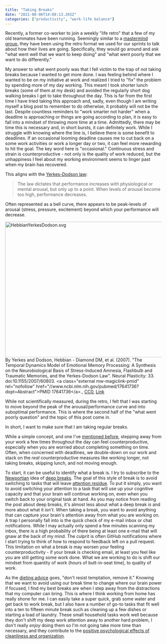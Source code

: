 ```yaml
---
title: "Taking Breaks"
date: "2021-08-06T14:08:13.265Z"
categories: ["productivity", "work-life balance"]
---
```


Recently, a former co-worker to join a weekly "life retro" that a few of my old teammates have been running. Seemingly similar to a [mastermind group](https://en.wikipedia.org/wiki/Mastermind_group), they have been using the retro format we used for our sprints to talk about how their lives are going. Specifically, they would go around and ask "what went well that we want to keep doing" and "what went poorly that we want to do differently."

My answer to what went poorly was that I fell victim to the trap of not taking breaks because I wanted to get more done. I was feeling behind where I wanted to be on my initiative at work and realized I tried to "fix" the problem by spending more of my day working. This meant I took shorter lunch breaks (some of them at my desk) and avoided the regularly short dog walking breaks I get to take throughout the day. This is far from the first time I have tried taking this approach and, sadly, even though I am writing myself a blog post to remember to do otherwise, it probably will not be the last. Despite countless reminders to "work smarter not harder" when a deadline is approaching or things are going according to plan, it is easy to fall into a mindset of throwing more time at a time. Admittedly, there may be time this is necessary and, in short bursts, it can definitely work. While I struggle with knowing where the line is, I believe there is some benefit to deadlines. If an occasional looming deadline causes me to cut back on a some work activities or work a longer day or two, it can feel more rewarding to hit the goal. The key word here is "occasional." Continuous stress and strain is counterproductive - not only is the quality of work reduced, but the unhappiness I feel about my working environment seems to linger past when my brain has recovered.

This aligns with the [Yerkes-Dodson law](https://en.wikipedia.org/wiki/Yerkes%E2%80%93Dodson_law):

> The law dictates that performance increases with physiological or mental arousal, but only up to a point. When levels of arousal become too high, performance decreases.

Often represented as a bell curve, there appears to be peak-levels of arousal (stress, pressure, excitement) beyond which your performance will decrease.

<a href="https://commons.wikimedia.org/wiki/File:HebbianYerkesDodson.svg#/media/File:HebbianYerkesDodson.svg">
    <img src="https://upload.wikimedia.org/wikipedia/commons/1/1e/HebbianYerkesDodson.svg" alt="HebbianYerkesDodson.svg" height="435" width="765">
</a>
<br>
By Yerkes and Dodson, Hebbian - Diamond DM, et al. (2007). "The Temporal Dynamics Model of Emotional Memory Processing: A Synthesis on the Neurobiological Basis of Stress-Induced Amnesia, Flashbulb and Traumatic Memories, and the Yerkes-Dodson Law". Neural Plasticity: 33. doi:10.1155/2007/60803. &lt;a class="external mw-magiclink-pmid" rel="nofollow" href="//www.ncbi.nlm.nih.gov/pubmed/17641736?dopt=Abstract"&gt;PMID 17641736&lt;/a&gt;., 
<a href="http://creativecommons.org/publicdomain/zero/1.0/deed.en" title="Creative Commons Zero, Public Domain Dedication">CC0</a>, <a href="https://commons.wikimedia.org/w/index.php?curid=34030428">Link</a>

While not scientifically measured, during the retro, I felt that I was starting to move beyond the peak of the arousal/performance curve and into suboptimal performance. This is where the second half of the "what went poorly question" and the topic of this post come in.

In short, I want to make sure that I am taking regular breaks.

While a simple concept, and one I've [mentioned before](/01/receiving-code-review-feedback), stepping away from your work a few times throughout the day can feel counterproductive, especially when you are worried about completing something on time. Often, when concerned with deadlines, we double-down on our work and stack on the _real_ counterproductive measures like working longer, not taking breaks, skipping lunch, and not moving enough.

To start, it can be useful to identify what a break is. I try to subscribe to the [Newportian](https://www.calnewport.com/) idea of [deep breaks](https://www.calnewport.com/blog/2016/09/14/on-deep-breaks/). The goal of this style of break is to avoid switching to tasks that will leave [attention residue](https://www.calnewport.com/blog/2016/09/06/a-productivity-lesson-from-a-classic-arcade-game/). To put it simply, you want to avoid switching your attention to a task that will use up your cognitive capacity and that your brain will continue working on, even when you switch back to your original task at hand. As you may notice from reading the post about deep breaks, it's almost less about what a deep break _is_ and more about what it _isn't_. When taking a break, you want to avoid anything that can capture your brain's attention away from what you are working on. A trap I personally fall into is the quick check of my e-mail inbox or chat notifications. While I may actually only spend a few minutes scanning my inbox, there is a high probability of there being at least one e-mail that will gnaw at the back of my mind. The culprit is often GitHub notifications where I start trying to think of how to respond to feedback left on a pull request. This limitation on what a break is may worsen your feeling counterproductivity - if your break is checking email, at least you feel like you are still getting some work done. What we are working to do is shift our mindset from quantity of work (hours of butt-in-seat time), to quality of work.

As the [dieting advice](https://www.washingtonpost.com/lifestyle/food/to-lose-weight-dont-just-avoid-temptation-remove-it/2018/10/26/eeb48238-d87f-11e8-a10f-b51546b10756_story.html) goes, "don't resist temptation, remove it." Knowing that we want to avoid using our break time to change where our brain power if focused, I find my best breaks are when I step away from the distractions that my computer can bring. This is where I think working from home has really shone for me. I can easily take a super quick, grab some water and get back to work break, but I also have a number of go-to tasks that fit well into a ten to fifteen minute break such as cleaning up a few dishes or starting a load of laundry. These small household tasks work well because they don't shift my deep work attention away to another hard problem, I don't really _enjoy_ doing them so I'm not going take more time than necessary, and they contribute to the [positive psychological effects of cleanliness and organization](https://www.psychologytoday.com/us/blog/the-truisms-wellness/201607/the-powerful-psychology-behind-cleanliness).
